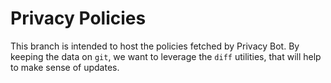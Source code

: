 # Privacy Policies

This branch is intended to host the policies fetched by Privacy Bot. By keeping
the data on `git`, we want to leverage the `diff` utilities, that will help to
make sense of updates.
